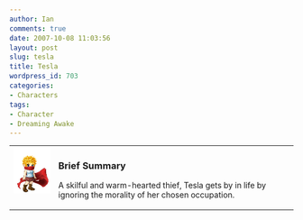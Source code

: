 ```yaml
---
author: Ian
comments: true
date: 2007-10-08 11:03:56
layout: post
slug: tesla
title: Tesla
wordpress_id: 703
categories:
- Characters
tags:
- Character
- Dreaming Awake
---
```


<table border="0" cellspacing="10">
<tr>
<td valign="top"><img src="/characters/avatars/tesla.png" /></td>
<td valign="top">
<h3>Brief Summary</h3>
<p>A skilful and warm-hearted thief, Tesla gets by in life by ignoring the morality of her chosen occupation.</p></td>
</tr>
</table>